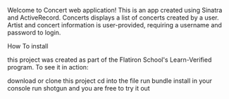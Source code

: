 Welcome to Concert web application! This is an app created using Sinatra and ActiveRecord. Concerts displays a list of concerts created by a user. Artist and concert information is user-provided, requiring a username and password to login.


How To install


this project was created as part of the Flatiron School's Learn-Verified program. To see it in action:

download or clone this project
cd into the file
run bundle install in your console
run shotgun
and you are free to try it out
